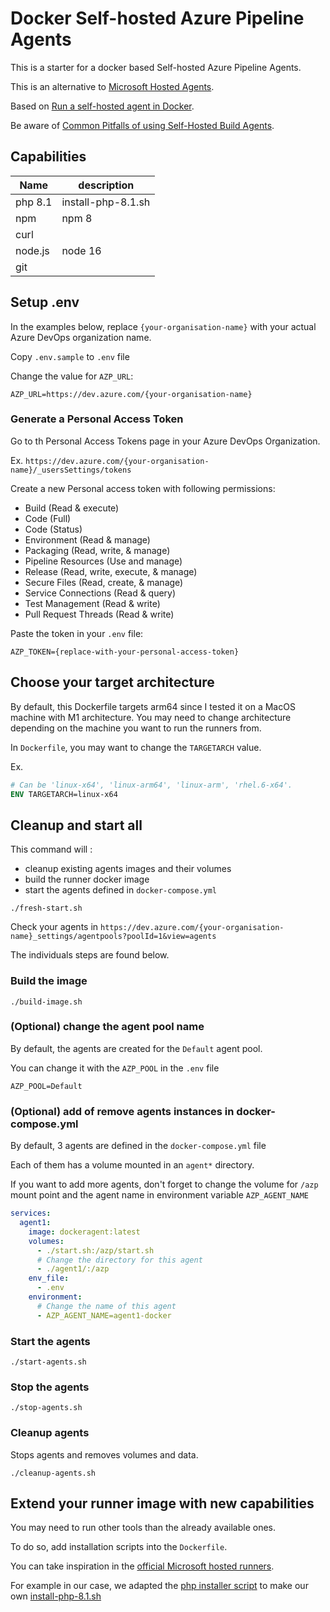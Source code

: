 # Docker Self-hosted Azure Pipeline Agents

This is a starter for a docker based Self-hosted Azure Pipeline Agents.

This is an alternative to [Microsoft Hosted Agents](https://learn.microsoft.com/en-us/azure/devops/pipelines/agents/hosted?view=azure-devops&tabs=yaml).

Based on [Run a self-hosted agent in Docker](https://learn.microsoft.com/en-us/azure/devops/pipelines/agents/docker?view=azure-devops).

Be aware of [Common Pitfalls of using Self-Hosted Build Agents](https://devblogs.microsoft.com/cse/2023/02/22/common-pitfalls-of-using-self-hosted-agents/).

## Capabilities

| Name    | description        |
|---------|--------------------|
| php 8.1 | install-php-8.1.sh | 
| npm     | npm 8              |
| curl    |                    |
| node.js | node 16            |
| git     |                    |

## Setup .env

In the examples below, replace `{your-organisation-name}` with your actual Azure DevOps organization name.

Copy `.env.sample` to `.env` file

Change the value for `AZP_URL`:

```dotenv
AZP_URL=https://dev.azure.com/{your-organisation-name}
```

### Generate a Personal Access Token

Go to th Personal Access Tokens page in your Azure DevOps Organization.

Ex. `https://dev.azure.com/{your-organisation-name}/_usersSettings/tokens`

Create a new Personal access token with following permissions:

- Build (Read & execute)
- Code (Full)
- Code (Status)
- Environment (Read & manage)
- Packaging (Read, write, & manage)
- Pipeline Resources (Use and manage)
- Release (Read, write, execute, & manage)
- Secure Files (Read, create, & manage)
- Service Connections (Read & query)
- Test Management (Read & write)
- Pull Request Threads (Read & write)

Paste the token in your `.env` file:

```dotenv
AZP_TOKEN={replace-with-your-personal-access-token}
```

## Choose your target architecture

By default, this Dockerfile targets arm64 since I tested it on a MacOS machine with M1 architecture. You may need to change architecture depending on the machine you want to run the runners from.

In `Dockerfile`, you may want to change the `TARGETARCH` value.

Ex.

```dockerfile
# Can be 'linux-x64', 'linux-arm64', 'linux-arm', 'rhel.6-x64'.
ENV TARGETARCH=linux-x64
```

## Cleanup and start all

This command will :

- cleanup existing agents images and their volumes
- build the runner docker image
- start the agents defined in `docker-compose.yml`

```shell
./fresh-start.sh
```

Check your agents in `https://dev.azure.com/{your-organisation-name}_settings/agentpools?poolId=1&view=agents`


The individuals steps are found below.

### Build the image

```shell
./build-image.sh
```

### (Optional) change the agent pool name

By default, the agents are created for the `Default` agent pool.

You can change it with the `AZP_POOL` in the `.env` file

```dotenv
AZP_POOL=Default
```

### (Optional) add of remove agents instances in docker-compose.yml

By default, 3 agents are defined in the `docker-compose.yml` file

Each of them has a volume mounted in an `agent*` directory.

If you want to add more agents, don't forget to change the volume for `/azp` mount point and the agent name in environment variable `AZP_AGENT_NAME`

```yml
services:
  agent1:
    image: dockeragent:latest
    volumes:
      - ./start.sh:/azp/start.sh
      # Change the directory for this agent
      - ./agent1/:/azp
    env_file:
      - .env
    environment:
      # Change the name of this agent
      - AZP_AGENT_NAME=agent1-docker
```

### Start the agents

```shell
./start-agents.sh
```

### Stop the agents

```shell
./stop-agents.sh
```

### Cleanup agents

Stops agents and removes volumes and data.

```shell
./cleanup-agents.sh
```

## Extend your runner image with new capabilities

You may need to run other tools than the already available ones.

To do so, add installation scripts into the `Dockerfile`.

You can take inspiration in the [official Microsoft hosted runners](https://github.com/actions/runner-images/tree/main).

For example in our case, we adapted the [php installer script](https://github.com/actions/runner-images/blob/main/images/linux/scripts/installers/php.sh) to make our own [install-php-8.1.sh](install-php-8.1.sh) 